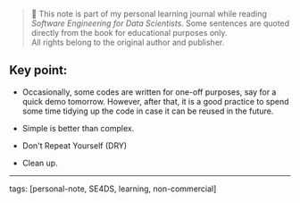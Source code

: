 > 📘 This note is part of my personal learning journal while reading *Software Engineering for Data Scientists*.
> Some sentences are quoted directly from the book for educational purposes only.  
> All rights belong to the original author and publisher.


## Key point:

- Occasionally, some codes are written for one-off purposes, say for a quick demo tomorrow. However, after that, it is a good practice to spend some time tidying up the code in case it can be reused in the future.

- Simple is better than complex.

- Don't Repeat Yourself (DRY)

- Clean up.


---
tags: [personal-note, SE4DS, learning, non-commercial]
